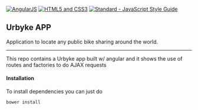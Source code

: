 [![AngularJS](https://github.com/FransLopez/logo-images/blob/master/logos/angularjs.png)](https://angularjs.org/) [![HTML5 and CSS3](https://github.com/FransLopez/logo-images/blob/master/logos/html5andcss3.png)](http://www.w3.org/) [![Standard - JavaScript Style Guide](https://cdn.rawgit.com/feross/standard/master/badge.svg)](https://github.com/feross/standard)

## Urbyke APP

Application to locate any public bike sharing around the world.

---

This repo contains a Urbyke app built w/ angular and it shows the use of routes and factories to do AJAX requests

#### Installation

To install dependencies you can just do

    bower install